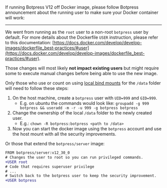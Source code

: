 If running Botpress V12 off Docker image, please follow Botpress announcement about the running user to make sure your Docker container will work:

---

We went from running as the `root` user to a non-root `botpress` user by default. For more details about the Dockerfile `USER` instruction, please refer to this documentation: [https://docs.docker.com/develop/develop-images/dockerfile_best-practices/#user](https://docs.docker.com/develop/develop-images/dockerfile_best-practices/#user).

Those changes will most likely **not impact existing users** but might require some to execute manual changes before being able to use the new image.

Only those who use or count on using [local bind mounts](https://docs.docker.com/storage/bind-mounts/) for the `/data` folder will need to follow these steps:

1. On the host machine, create a `botpress` user with `UID=999` and `GID=999`.
    - E.g. on ubuntu the commands would look like: `groupadd -g 999 botpress && useradd -m -r -u 999 -g botpress botpress`
2. Change the ownership of the local `/data` folder to the newly created user.
    - E.g.: `chown -R botpress:botpress <path to /data>`
3. Now you can start the docker image using the `botpress` account and use the host mount with all the security improvements.

Or those that extend the `botpress/server` image:

```diff
FROM botpress/server:v12_30_0
# Changes the user to root so you can run privileged commands.
+USER root
# Code that requires superuser privilege
# ...
# Switch back to the botpress user to keep the security improvement.
+USER botpress
```
